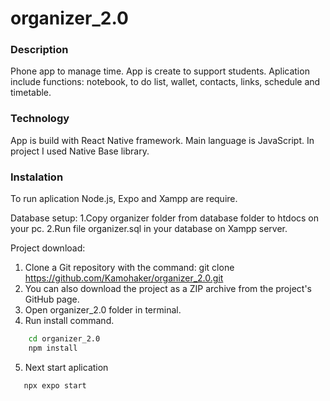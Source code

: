 # organizer_2.0

### Description
Phone app to manage time. App is create to support students. Aplication include functions: notebook, to do list, wallet, contacts, links, schedule and timetable.

### Technology
App is build with React Native framework. Main language is JavaScript. In project I used Native Base library.  

### Instalation 
To run aplication Node.js, Expo and Xampp are require.

Database setup:
1.Copy organizer folder from database folder to htdocs on your pc.
2.Run file organizer.sql in your database on Xampp server.

Project download:
1. Clone a Git repository with the command: git clone https://github.com/Kamohaker/organizer_2.0.git
2. You can also download the project as a ZIP archive from the project's GitHub page.
3. Open  organizer_2.0 folder in terminal.
4. Run install command.
```cmd
    cd organizer_2.0
    npm install
```
5. Next start aplication
```cmd
   npx expo start
```
